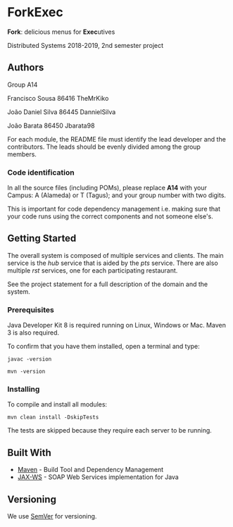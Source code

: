 # ForkExec

**Fork**: delicious menus for **Exec**utives

Distributed Systems 2018-2019, 2nd semester project

## Authors

Group A14

Francisco Sousa 86416 TheMrKiko

João Daniel Silva 86445 DannielSilva

João Barata 86450 Jbarata98

For each module, the README file must identify the lead developer and the contributors.
The leads should be evenly divided among the group members.


### Code identification

In all the source files (including POMs), please replace __A14__ with your Campus: A (Alameda) or T (Tagus); and your group number with two digits.

This is important for code dependency management 
i.e. making sure that your code runs using the correct components and not someone else's.


## Getting Started

The overall system is composed of multiple services and clients.
The main service is the _hub_ service that is aided by the _pts_ service. 
There are also multiple _rst_ services, one for each participating restaurant.

See the project statement for a full description of the domain and the system.



### Prerequisites

Java Developer Kit 8 is required running on Linux, Windows or Mac.
Maven 3 is also required.

To confirm that you have them installed, open a terminal and type:

```
javac -version

mvn -version
```


### Installing

To compile and install all modules:

```
mvn clean install -DskipTests
```

The tests are skipped because they require each server to be running.


## Built With

* [Maven](https://maven.apache.org/) - Build Tool and Dependency Management
* [JAX-WS](https://javaee.github.io/metro-jax-ws/) - SOAP Web Services implementation for Java



## Versioning

We use [SemVer](http://semver.org/) for versioning. 



